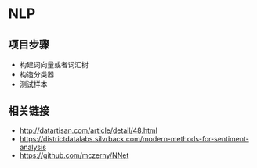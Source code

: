 # NLP
## 项目步骤  

* 构建词向量或者词汇树
* 构造分类器
* 测试样本


## 相关链接
* http://datartisan.com/article/detail/48.html
* https://districtdatalabs.silvrback.com/modern-methods-for-sentiment-analysis
* https://github.com/mczerny/NNet